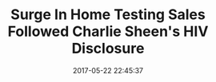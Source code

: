 ---
_external_link: https://www.huffpost.com/entry/surge-in-home-testing-sales-followed-charlie-sheens-hiv-disclosure_n_5923681ce4b03b485cb4467e
archived_url: https://web.archive.org/web/20210616053112/https://www.huffpost.com/entry/surge-in-home-testing-sales-followed-charlie-sheens-hiv-disclosure_n_5923681ce4b03b485cb4467e
article: Actor Charlie Sheens disclosure that he is HIV positive appears to have had
  a striking effect on sales of home HIV testing kits, a new study suggests. Researchers
  found that, after Sheen announced he had HIV on Nov. 17, 2015, sales of home HIV
  testing kits doubled in the United States -- from about 3,500 kits per week before
  the announcement, to 7,000 kits the week of the announcement. And this boost in
  sales continued for several more weeks. Advertisement "Its hard to appreciate the
  magnitude of Sheens disclosure," study co-author Benjamin Althouse, a research scientist
  with the Institute of Disease Modeling in Bellevue, Washington, said in a statement.
  "When we compared Sheens disclosure to other traditional awareness campaigns, the
  'Charlie Sheen effect is astonishing," Althouse said. [10 Celebrities with Chronic
  Illnesses] In fact, the researchers estimated that sales of home HIV testing kits
  were nearly eight times greater around the time of Sheens announcement, compared
  with sales around the time of World AIDS Day (December 1), one of the most high-profile
  HIV awareness campaigns. Previously, the same researchers found that, after Sheens
  HIV disclosure, there was a large uptick in internet searches for information on
  HIV testing and prevention. In the new study, the researchers wanted to know whether
  this increase in internet searches corresponded to an increase in people actually
  getting tested for HIV. Advertisement So the researchers collected data on weekly
  sales of OraQuick, an in-home HIV testing kit. OraQuick is one of only two home
  HIV testing kits currently approved by the Food and Drug Administration, and OraQuick
  is the only kit that allows users to get their results at home within minutes of
  taking the test, rather than sending their sample to a lab to be tested. The researchers
  estimated that there were 8,225 more kits sold over the weeks following Sheens disclosure
  than would have been expected based on prior sales of the product. The findings
  "reinforce how celebrity can impact health decision-making...and make an even stronger
  case that Sheens disclosure promoted HIV prevention," the researchers wrote in their
  findings, published today (May 18) in the journal Prevention Science. Celebrities
  have been known to influence rates of health screenings. In 2013, there was a rise
  in rates of genetic testing for breast cancer genes after actress Angelina Jolie
  disclosed that she was a carrier of the BRCA gene, and had undergone a double mastectomy
  to lower her risk of developing the disease. Advertisement The new findings also
  suggest that internet search data can be a good predictor of peoples actual health
  behaviors, given that peoples internet searches for HIV testing information corresponded
  with an increase in HIV testing kit sales, the researchers said.
date: '2017-05-22 22:45:37'
description: '"The ''Charlie Sheen effect is astonishing."'
headline: Surge In Home Testing Sales Followed Charlie Sheen's HIV Disclosure
image:
  focal_point: Smart
original_url: https://www.huffpost.com/entry/surge-in-home-testing-sales-followed-charlie-sheens-hiv-disclosure_n_5923681ce4b03b485cb4467e
outline_html: '<p>Actor Charlie Sheen&rsquo;s disclosure that he is HIV positive appears
  to have had a striking effect on sales of home HIV testing kits, a new study suggests.</p>

  <p>Researchers found that, after <a data-ylk="subsec:paragraph;itc:0;cpos:3;pos:1;elm:context_link"
  href="http://www.livescience.com/52825-charlie-sheen-living-with-hiv.html">Sheen
  announced he had HIV</a> on Nov. 17, 2015, sales of home HIV testing kits doubled
  in the United States &mdash; from about 3,500 kits per week before the announcement,
  to 7,000 kits the week of the announcement. And this boost in sales continued for
  several more weeks.</p>

  <p>Advertisement</p>

  <p>&ldquo;It&rsquo;s hard to appreciate the magnitude of Sheen&rsquo;s disclosure,&rdquo;
  study co-author Benjamin Althouse, a research scientist with the Institute of Disease
  Modeling in Bellevue, Washington, <a data-ylk="subsec:paragraph;itc:0;cpos:5;pos:1;elm:context_link"
  href="https://www.eurekalert.org/emb_releases/2017-05/sdsu-tcs051217.php">said in
  a statement</a>. &ldquo;When we compared Sheen&rsquo;s disclosure to other traditional
  awareness campaigns, the &lsquo;Charlie Sheen effect&rsquo; is astonishing,&rdquo;
  Althouse said. [<a data-ylk="subsec:paragraph;itc:0;cpos:5;pos:2;elm:context_link"
  href="http://www.livescience.com/36251-celebrity-health-illness-diseases.html">10
  Celebrities with Chronic Illnesses</a>]</p>

  <p>In fact, the researchers estimated that sales of home HIV testing kits were nearly
  eight times greater around the time of Sheen&rsquo;s announcement, compared with
  sales around the time of World AIDS Day (December 1), one of the most high-profile
  HIV awareness campaigns.</p>

  <p>Previously, the same researchers found that, after Sheen&rsquo;s HIV disclosure,
  there was a large uptick in internet searches for information on <a data-ylk="subsec:paragraph;itc:0;cpos:9;pos:1;elm:context_link"
  href="http://www.livescience.com/34699-hiv-aids-symptoms-treament-prevention.html">HIV
  testing and prevention</a>.</p>

  <p>In the new study, the researchers wanted to know whether this increase in internet
  searches corresponded to an increase in people actually getting tested for HIV.</p>

  <p>Advertisement</p>

  <p>So the researchers collected data on weekly sales of OraQuick, an in-home <a
  data-ylk="subsec:paragraph;itc:0;cpos:13;pos:1;elm:context_link" href="http://www.livescience.com/55426-prince-harry-hiv-test-screening.html">HIV
  testing</a> kit. OraQuick is one of only two home HIV testing kits currently approved
  by the Food and Drug Administration, and OraQuick is the only kit that allows users
  to get their results at home within minutes of taking the test, rather than sending
  their sample to a lab to be tested.</p>

  <p>The researchers estimated that there were 8,225 more kits sold over the weeks
  following Sheen&rsquo;s disclosure than would have been expected based on prior
  sales of the product.</p>

  <p>The findings &ldquo;reinforce how celebrity can impact health decision-making&hellip;and
  make an even stronger case that Sheen&rsquo;s disclosure promoted HIV prevention,&rdquo;
  the researchers wrote in their findings, published today (May 18) in the journal
  Prevention Science.</p>

  <p>Celebrities have been known to influence rates of health screenings. In 2013,
  there was a rise in rates of genetic testing for breast cancer genes after actress
  Angelina Jolie disclosed that she was a carrier of the BRCA gene, and had <a data-ylk="subsec:paragraph;itc:0;cpos:19;pos:1;elm:context_link"
  href="http://www.livescience.com/52318-angelina-effect-breast-surgery-awareness.html">undergone
  a double mastectomy</a> to lower her risk of developing the disease.</p>

  <p>Advertisement</p>

  <p>The new findings also suggest that internet search data can be a good predictor
  of people&rsquo;s actual health behaviors, given that people&rsquo;s internet searches
  for HIV testing information corresponded with an increase in HIV testing kit sales,
  the researchers said.</p>

  <p><em>Original article on </em><a data-ylk="subsec:paragraph;itc:0;cpos:23;pos:1;elm:context_link"
  href="http://www.livescience.com/59155-charlie-sheen-effect-hiv-test-sales.html"><em>Live
  Science</em></a><em>.</em></p>'
outline_img: https://www.google.com/s2/favicons?domain=huffpost.com
publication: HuffPost
summary: Actor Charlie Sheens disclosure that he is HIV positive appears to have had
  a striking effect on sales of home HIV testing kits, a new study suggests. Advertisement"Its
  hard to appreciate the magnitude of Sheens disclosure," study co-author Benjamin
  Althouse, a research scientist with the Institute of Disease Modeling in...
title: Surge In Home Testing Sales Followed Charlie Sheen's HIV Disclosure

---
